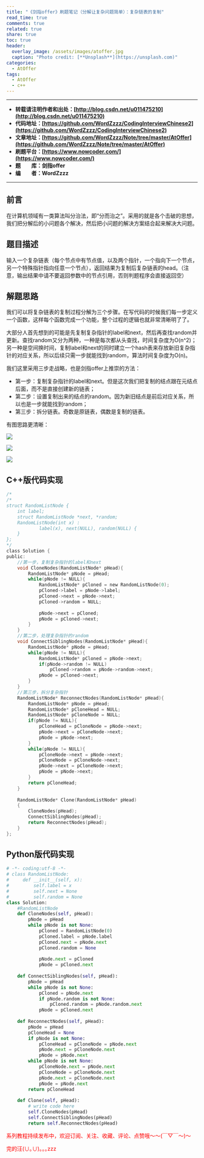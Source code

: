```yaml
---
title: "《剑指offer》刷题笔记（分解让复杂问题简单）：复杂链表的复制"
read_time: true
comments: true
related: true
share: true
toc: true
header:
  overlay_image: /assets/images/atoffer.jpg
  caption: "Photo credit: [**Unsplash**](https://unsplash.com)"
categories:
  - AtOffer
tags:
  - AtOffer
  - c++
---
```


----------

- **转载请注明作者和出处：[http://blog.csdn.net/u011475210](http://blog.csdn.net/u011475210)**
- **代码地址：[https://github.com/WordZzzz/CodingInterviewChinese2](https://github.com/WordZzzz/CodingInterviewChinese2)**
- **文章地址：[https://github.com/WordZzzz/Note/tree/master/AtOffer](https://github.com/WordZzzz/Note/tree/master/AtOffer)**
- **刷题平台：[https://www.nowcoder.com/](https://www.nowcoder.com/)**
- **题&emsp;&emsp;库：剑指offer**
- **编&emsp;&emsp;者：WordZzzz**

----------

## 前言

在计算机领域有一类算法叫分治法，即“分而治之”。采用的就是各个击破的思想，我们把分解后的小问题各个解决，然后把小问题的解决方案结合起来解决大问题。

## 题目描述

输入一个复杂链表（每个节点中有节点值，以及两个指针，一个指向下一个节点，另一个特殊指针指向任意一个节点），返回结果为复制后复杂链表的head。（注意，输出结果中请不要返回参数中的节点引用，否则判题程序会直接返回空）

## 解题思路

我们可以将复杂链表的复制过程分解为三个步骤。在写代码的时候我们每一步定义一个函数，这样每个函数完成一个功能，整个过程的逻辑也就非常清晰明了了。

大部分人首先想到的可能是先复制复杂指针的label和next，然后再查找random并更新。查找random又分为两种，一种是每次都从头查找，时间复杂度为O(n^2)；另一种是空间换时间，复制label和next的同时建立一个hash表来存放新旧复杂指针的对应关系，所以后续只需一步就能找到random，算法时间复杂度为O(n)。

我们这里采用三步走战略，也是剑指offer上推崇的方法：

- 第一步：复制复杂指针的label和next。但是这次我们把复制的结点跟在元结点后面，而不是直接创建新的链表；
- 第二步：设置复制出来的结点的random。因为新旧结点是前后对应关系，所以也是一步就能找到random；
- 第三步：拆分链表。奇数是原链表，偶数是复制的链表。

有图思路更清晰：

<p></p>
<img src="http://img.blog.csdn.net/20171108132929521?watermark/2/text/aHR0cDovL2Jsb2cuY3Nkbi5uZXQvdTAxMTQ3NTIxMA==/font/5a6L5L2T/fontsize/400/fill/I0JBQkFCMA==/dissolve/70/gravity/SouthEast"/>
<p></p>

<p></p>
<img src="http://img.blog.csdn.net/20171108132947451?watermark/2/text/aHR0cDovL2Jsb2cuY3Nkbi5uZXQvdTAxMTQ3NTIxMA==/font/5a6L5L2T/fontsize/400/fill/I0JBQkFCMA==/dissolve/70/gravity/SouthEast"/>
<p></p>

<p></p>
<img src="http://img.blog.csdn.net/20171108133004592?watermark/2/text/aHR0cDovL2Jsb2cuY3Nkbi5uZXQvdTAxMTQ3NTIxMA==/font/5a6L5L2T/fontsize/400/fill/I0JBQkFCMA==/dissolve/70/gravity/SouthEast"/>
<p></p>

## C++版代码实现


```c
/*
/*
struct RandomListNode {
    int label;
    struct RandomListNode *next, *random;
    RandomListNode(int x) :
            label(x), next(NULL), random(NULL) {
    }
};
*/
class Solution {
public:
    //第一步，复制复杂指针的label和next
    void CloneNodes(RandomListNode* pHead){
        RandomListNode* pNode = pHead;
        while(pNode != NULL){
            RandomListNode* pCloned = new RandomListNode(0);
            pCloned->label = pNode->label;
            pCloned->next = pNode->next;
            pCloned->random = NULL;
            
            pNode->next = pCloned;
            pNode = pCloned->next;
        }
    }
    //第二步，处理复杂指针的random
    void ConnectSiblingNodes(RandomListNode* pHead){
        RandomListNode* pNode = pHead;
        while(pNode != NULL){
            RandomListNode* pCloned = pNode->next;
            if(pNode->random != NULL)
                pCloned->random = pNode->random->next;
            pNode = pCloned->next;
        }
    }
    //第三步，拆分复杂指针
    RandomListNode* ReconnectNodes(RandomListNode* pHead){
        RandomListNode* pNode = pHead;
        RandomListNode* pCloneHead = NULL;
        RandomListNode* pCloneNode = NULL;
        if(pNode != NULL){
            pCloneHead = pCloneNode = pNode->next;
            pNode->next = pCloneNode->next;
            pNode = pNode->next;
        }
        while(pNode != NULL){
            pCloneNode->next = pNode->next;
            pCloneNode = pCloneNode->next;
            pNode->next = pCloneNode->next;
            pNode = pNode->next;
        }
        return pCloneHead;
    }
    
    RandomListNode* Clone(RandomListNode* pHead)
    {
        CloneNodes(pHead);
        ConnectSiblingNodes(pHead);
        return ReconnectNodes(pHead);
    }
};
```

## Python版代码实现

```python
# -*- coding:utf-8 -*-
# class RandomListNode:
#     def __init__(self, x):
#         self.label = x
#         self.next = None
#         self.random = None
class Solution:
    #RandomListNode
    def CloneNodes(self, pHead):
        pNode = pHead
        while pNode is not None:
            pCloned = RandomListNode(0)
            pCloned.label = pNode.label
            pCloned.next = pNode.next
            pCloned.random = None
            
            pNode.next = pCloned
            pNode = pCloned.next
    
    def ConnectSiblingNodes(self, pHead):
        pNode = pHead
        while pNode is not None:
            pCloned = pNode.next
            if pNode.random is not None:
                pCloned.random = pNode.random.next
            pNode = pCloned.next
    
    def ReconnectNodes(self, pHead):
        pNode = pHead
        pCloneHead = None
        if pNode is not None:
            pCloneHead = pCloneNode = pNode.next
            pNode.next = pCloneNode.next
            pNode = pNode.next
        while pNode is not None:
            pCloneNode.next = pNode.next
            pCloneNode = pCloneNode.next
            pNode.next = pCloneNode.next
            pNode = pNode.next
        return pCloneHead
    
    def Clone(self, pHead):
        # write code here
        self.CloneNodes(pHead)
        self.ConnectSiblingNodes(pHead)
        return self.ReconnectNodes(pHead)
```

<span style="color: red">系列教程持续发布中，欢迎订阅、关注、收藏、评论、点赞哦～～(￣▽￣～)～</span>

<span style="color: red">完的汪(∪｡∪)｡｡｡zzz</span>